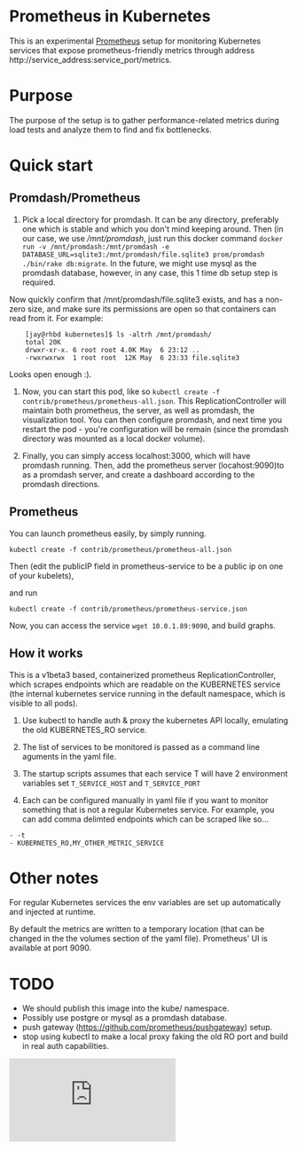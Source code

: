 # Prometheus in Kubernetes

This is an experimental [Prometheus](http://prometheus.io/) setup for monitoring
Kubernetes services that expose prometheus-friendly metrics through address
http://service_address:service_port/metrics.

# Purpose
The purpose of the setup is to gather performance-related metrics during load
tests and analyze them to find and fix bottlenecks.

# Quick start

## Promdash/Prometheus

1. Pick a local directory for promdash.  It can be any directory, preferably one which is stable and which you don't mind keeping around.  Then (in our case, we use */mnt/promdash*, just run this docker command `docker run -v /mnt/promdash:/mnt/promdash -e DATABASE_URL=sqlite3:/mnt/promdash/file.sqlite3 prom/promdash ./bin/rake db:migrate`.  In the future, we might use mysql as the promdash database, however, in any case, this 1 time db setup step is required.

Now quickly confirm that /mnt/promdash/file.sqlite3 exists, and has a non-zero size, and make sure its permissions are open so that containers can read from it.  For example:
```
    [jay@rhbd kubernetes]$ ls -altrh /mnt/promdash/
    total 20K
    drwxr-xr-x. 6 root root 4.0K May  6 23:12 ..
    -rwxrwxrwx  1 root root  12K May  6 23:33 file.sqlite3
```
Looks open enough :).  

1. Now, you can start this pod, like so `kubectl create -f contrib/prometheus/prometheus-all.json`.  This ReplicationController will maintain both prometheus, the server, as well as promdash, the visualization tool.  You can then configure promdash, and next time you restart the pod - you're configuration will be remain (since the promdash directory was mounted as a local docker volume).

1. Finally, you can simply access localhost:3000, which will have promdash running.  Then, add the prometheus server (locahost:9090)to as a promdash server, and create a dashboard according to the promdash directions.

## Prometheus 

You can launch prometheus easily, by simply running.

`kubectl create -f contrib/prometheus/prometheus-all.json`

Then (edit the publicIP field in prometheus-service to be a public ip on one of your kubelets), 

and run 

`kubectl create -f contrib/prometheus/prometheus-service.json`

Now, you can access the service `wget 10.0.1.89:9090`, and build graphs.

## How it works

This is a v1beta3 based, containerized prometheus ReplicationController, which scrapes endpoints which are readable on the KUBERNETES service (the internal kubernetes service running in the default namespace, which is visible to all pods).

1. Use kubectl to handle auth & proxy the kubernetes API locally, emulating the old KUBERNETES_RO service.

1. The list of services to be monitored is passed as a command line aguments in
the yaml file.

1. The startup scripts assumes that each service T will have
2 environment variables set ```T_SERVICE_HOST``` and ```T_SERVICE_PORT``` 

1. Each can be configured manually in yaml file if you want to monitor something
that is not a regular Kubernetes service.  For example, you can add comma delimted
endpoints which can be scraped like so...
```
- -t
- KUBERNETES_RO,MY_OTHER_METRIC_SERVICE
```

# Other notes

For regular Kubernetes services the env variables are set up automatically and injected at runtime. 

By default the metrics are written to a temporary location (that can be changed
in the the volumes section of the yaml file). Prometheus' UI is available 
at port 9090.

# TODO

- We should publish this image into the kube/ namespace.
- Possibly use postgre or mysql as a promdash database.
- push gateway (https://github.com/prometheus/pushgateway) setup.
- stop using kubectl to make a local proxy faking the old RO port and build in
  real auth capabilities.

[![Analytics](https://kubernetes-site.appspot.com/UA-36037335-10/GitHub/contrib/prometheus/README.md?pixel)]()
